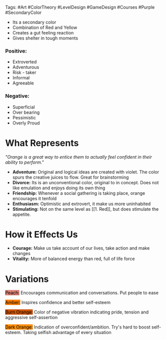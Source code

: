 Tags: #Art #ColorTheory #LevelDesign #GameDesign #Courses #Purple #SecondaryColor

- Its a secondary color
-  Combination of Red and Yellow
- Creates a gut feeling reaction
- Gives shelter in tough moments
### Positive:
- Extroverted
- Adventurous
- Risk - taker
- Informal
- Agreeable
### Negative:
- Superficial
- Over bearing
- Pessimistic
- Overly Proud

# What Represents
_"Orange is a great way to entice them to actually feel confident in their ability to perform."_

- **Adventure:** Original and logical ideas are created with violet. The color spurs the creative juices to flow. Great for brainstorming
- **Divorce:** Its is an unconventional color, original to in concept. Does not like emulation and enjoys doing its own thing
- **Friendship:** Whenever a social gathering is taking place, orange encourages it tenfold
- **Enthusiasm:** Optimistic and extrovert, it make us more uninhabited
- **Stimulating:** Not on the same level as [[1. Red]], but does stimulate the appetite.
# How it Effects Us
- **Courage:** Make us take account of our lives, take action and make changes
- **Vitality:** More of balanced energy than red, full of life force

# Variations

<mark style="background: #db8276;">Peach:</mark>  Encourages communication and conversations. Put people to ease

<mark style="background: #ff7d02;">Amber:</mark>  Inspires confidence and better self-esteem

<mark style="background: #cd5401;">Burn Orange:</mark> Color of negative vibration indicating pride, tension and aggressive self-assertion

<mark style="background: #ff8c02;">Dark Orange:</mark> Indication of overconfident/ambition. Try's hard to boost self-esteem. Taking selfish advantage of every situation



